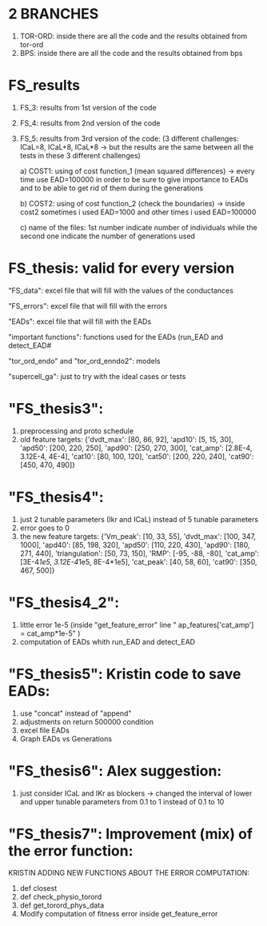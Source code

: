 # 2 BRANCHES
1) TOR-ORD: inside there are all the code and the results obtained from tor-ord
2) BPS: inside there are all the code and the results obtained from bps

# FS_results
1) FS_3: results from 1st version of the code
2) FS_4: results from 2nd version of the code
3) FS_5: results from 3rd version of the code: (3 different challenges: ICaL=8, ICaL+8, ICaL*8 -> but the results are the same between all the tests in these 3 different challenges)

      a) COST1: using of cost function_1 (mean squared differences) -> every time use EAD=100000 in order to be sure to give importance to EADs and to be                   able to get rid of them during the generations
      
      b) COST2: using of cost function_2 (check the boundaries) -> inside cost2 sometimes i used EAD=1000 and other times i used EAD=100000
      
      c) name of the files: 1st number indicate number of individuals while the second one indicate the number of generations used

# FS_thesis: valid for every version

"FS_data": excel file that will fill with the values of the conductances

"FS_errors": excel file that will fill with the errors

"EADs": excel file that will fill with the EADs

"important functions": functions used for the EADs (run_EAD and detect_EAD#

"tor_ord_endo" and "tor_ord_enndo2": models

"supercell_ga": just to try with the ideal cases or tests

# "FS_thesis3":
1) preprocessing and proto schedule 
2) old feature targets: {'dvdt_max': [80, 86, 92],
                          'apd10': [5, 15, 30],
                          'apd50': [200, 220, 250],
                          'apd90': [250, 270, 300],
                          'cat_amp': [2.8E-4, 3.12E-4, 4E-4],
                          'cat10': [80, 100, 120],
                          'cat50': [200, 220, 240],
                          'cat90': [450, 470, 490]}

# "FS_thesis4":
1) just 2 tunable parameters (Ikr and ICaL) instead of 5 tunable parameters
2) error goes to 0
3) the new feature targets: {'Vm_peak': [10, 33, 55],
                               'dvdt_max': [100, 347, 1000],
                               'apd40': [85, 198, 320],
                               'apd50': [110, 220, 430],
                               'apd90': [180, 271, 440],
                               'triangulation': [50, 73, 150],
                               'RMP': [-95, -88, -80],
                               'cat_amp': [3E-4*1e5, 3.12E-4*1e5, 8E-4*1e5],
                               'cat_peak': [40, 58, 60],
                               'cat90': [350, 467, 500]}


# "FS_thesis4_2": 
1) little error 1e-5 (inside "get_feature_error" line " ap_features['cat_amp'] = cat_amp*1e-5" )
2) computation of EADs whith run_EAD and detect_EAD

# "FS_thesis5": Kristin code to save EADs:
1) use "concat" instead of "append"
2) adjustments on return 500000 condition 
3) excel file EADs
4) Graph EADs vs Generations

# "FS_thesis6": Alex suggestion:
1) just consider ICaL and IKr as blockers -> changed the interval of lower and upper tunable parameters from 0.1 to 1 instead of 0.1 to 10


# "FS_thesis7": Improvement (mix) of the error function:
KRISTIN ADDING NEW FUNCTIONS ABOUT THE ERROR COMPUTATION:
1) def closest
2) def check_physio_torord
3) def get_torord_phys_data
4) Modify computation of fitness error inside get_feature_error
